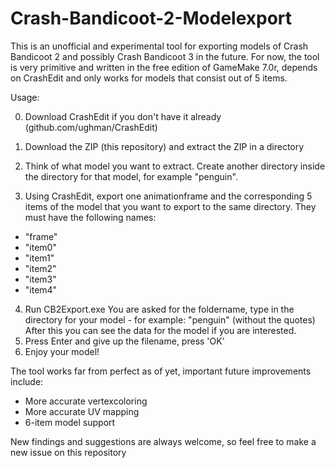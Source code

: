 # Crash-Bandicoot-2-Modelexport
This is an unofficial and experimental tool for exporting models of Crash Bandicoot 2 and possibly Crash Bandicoot 3 in the future. For now, the tool is very primitive and written in the free edition of GameMake 7.0r, depends on CrashEdit and only works for models that consist out of 5 items.

Usage:

0. Download CrashEdit if you don't have it already (github.com/ughman/CrashEdit)

1. Download the ZIP (this repository) and extract the ZIP in a directory
2. Think of what model you want to extract. Create another directory inside the directory for that model, for example "penguin".
3. Using CrashEdit, export one animationframe and the corresponding 5 items of the model that you want to export to the same directory. They must have the following names:
  - "frame"
  - "item0"
  - "item1"
  - "item2"
  - "item3"
  - "item4"

4. Run CB2Export.exe You are asked for the foldername, type in the directory for your model - for example: "penguin" (without the quotes) After this you can see the data for the model if you are interested.
5. Press Enter and give up the filename, press 'OK'
7. Enjoy your model!

The tool works far from perfect as of yet, important future improvements include:
- More accurate vertexcoloring
- More accurate UV mapping
- 6-item model support

New findings and suggestions are always welcome, so feel free to make a new issue on this repository

